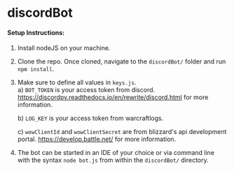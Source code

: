 # discordBot

#### Setup Instructions:

1) Install nodeJS on your machine.

2) Clone the repo.  Once cloned, navigate to the `discordBot/` folder and run `npm install`.

3) Make sure to define all values in `keys.js`.  
    a) `BOT_TOKEN` is your access token from discord. https://discordpy.readthedocs.io/en/rewrite/discord.html for more information.
    
    b) `LOG_KEY` is your access token from warcraftlogs.
    
    c) `wowClientId` and `wowClientSecret` are from blizzard's api development portal. https://develop.battle.net/ for more information.

4) The bot can be started in an IDE of your choice or via command line with the syntax `node bot.js` from within the
`discordBot/` directory.
